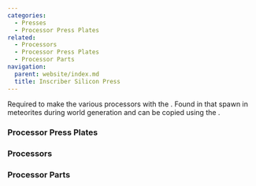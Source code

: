 ```yaml
---
categories:
  - Presses
  - Processor Press Plates
related:
  - Processors
  - Processor Press Plates
  - Processor Parts
navigation:
  parent: website/index.md
  title: Inscriber Silicon Press
---
```


Required to make the various processors with the <ItemLink
id="inscriber"/>. Found in <ItemLink
id="sky_stone_chest"/> that spawn in meteorites
during world generation and can be copied using the <ItemLink
id="inscriber"/>.

<RecipeFor id="silicon_press" />

### Processor Press Plates

<CategoryIndex category="Processor Press Plates" />

### Processors

<CategoryIndex category="Processors" />

### Processor Parts

<CategoryIndex category="Processor Parts" />
